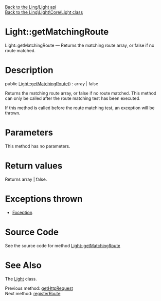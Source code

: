 [Back to the Ling/Light api](https://github.com/lingtalfi/Light/blob/master/doc/api/Ling/Light.md)<br>
[Back to the Ling\Light\Core\Light class](https://github.com/lingtalfi/Light/blob/master/doc/api/Ling/Light/Core/Light.md)


Light::getMatchingRoute
================



Light::getMatchingRoute — Returns the matching route array, or false if no route matched.




Description
================


public [Light::getMatchingRoute](https://github.com/lingtalfi/Light/blob/master/doc/api/Ling/Light/Core/Light/getMatchingRoute.md)() : array | false




Returns the matching route array, or false if no route matched.
This method can only be called after the route matching test has been executed.

If this method is called before the route matching test, an exception will be thrown.




Parameters
================

This method has no parameters.


Return values
================

Returns array | false.


Exceptions thrown
================

- [Exception](http://php.net/manual/en/class.exception.php).&nbsp;







Source Code
===========
See the source code for method [Light::getMatchingRoute](https://github.com/lingtalfi/Light/blob/master/Core/Light.php#L276-L282)


See Also
================

The [Light](https://github.com/lingtalfi/Light/blob/master/doc/api/Ling/Light/Core/Light.md) class.

Previous method: [getHttpRequest](https://github.com/lingtalfi/Light/blob/master/doc/api/Ling/Light/Core/Light/getHttpRequest.md)<br>Next method: [registerRoute](https://github.com/lingtalfi/Light/blob/master/doc/api/Ling/Light/Core/Light/registerRoute.md)<br>

